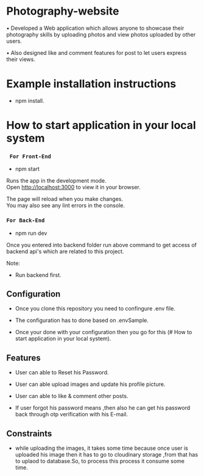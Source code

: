 # Photography-website

• Developed a Web application which allows anyone to showcase their photography skills by uploading photos and view
photos uploaded by other users.

• Also designed like and comment features for post to let users express their views.

# Example installation instructions

  - npm install.

# How to start application in your local system

### ` For Front-End`

- npm start

Runs the app in the development mode.\
Open [http://localhost:3000](http://localhost:3000) to view it in your browser.

The page will reload when you make changes.\
You may also see any lint errors in the console.


### `For Back-End`

- npm run dev

Once you entered into backend folder run above command to get access of backend api's which are related to this project.

Note: 
- Run backend first.

## Configuration

 - Once you clone this repository you need to confingure .env file.

 - The configuration has to done based on .envSample.

 - Once your done with your configuration then you go for this (# How to start application in your local system).

## Features

 - User can able to Reset his Password.

 - User can able upload images and update his profile picture.

 - User can able to like & comment other posts. 

 - If user forgot his password means ,then also he can get his password back through otp verification with his E-mail.

 ## Constraints
  
  - while uploading the images, it takes some time because once user is uploaded his image then it has to go to cloudinary storage ,from that has to uplaod to database.So, to process this process it consume some time.


